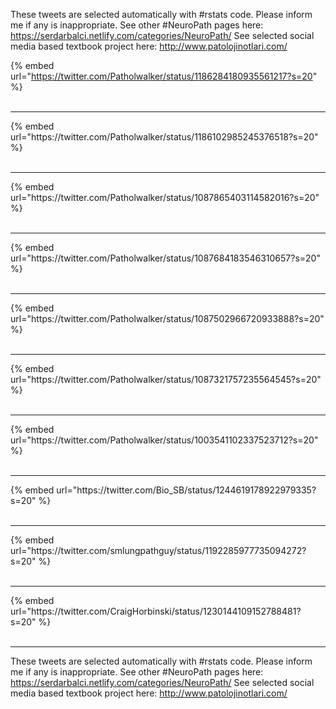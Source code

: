 

These tweets are selected automatically with #rstats code. Please inform me if any is inappropriate.
See other #NeuroPath pages here: https://serdarbalci.netlify.com/categories/NeuroPath/ 
See selected social media based textbook project here: http://www.patolojinotlari.com/

{% embed url="https://twitter.com/Patholwalker/status/1186284180935561217?s=20" %}<br>
<br>
<hr>
{% embed url="https://twitter.com/Patholwalker/status/1186102985245376518?s=20" %}<br>
<br>
<hr>
{% embed url="https://twitter.com/Patholwalker/status/1087865403114582016?s=20" %}<br>
<br>
<hr>
{% embed url="https://twitter.com/Patholwalker/status/1087684183546310657?s=20" %}<br>
<br>
<hr>
{% embed url="https://twitter.com/Patholwalker/status/1087502966720933888?s=20" %}<br>
<br>
<hr>
{% embed url="https://twitter.com/Patholwalker/status/1087321757235564545?s=20" %}<br>
<br>
<hr>
{% embed url="https://twitter.com/Patholwalker/status/1003541102337523712?s=20" %}<br>
<br>
<hr>
{% embed url="https://twitter.com/Bio_SB/status/1244619178922979335?s=20" %}<br>
<br>
<hr>
{% embed url="https://twitter.com/smlungpathguy/status/1192285977735094272?s=20" %}<br>
<br>
<hr>
{% embed url="https://twitter.com/CraigHorbinski/status/1230144109152788481?s=20" %}<br>
<br>
<hr>


These tweets are selected automatically with #rstats code. Please inform me if any is inappropriate.
See other #NeuroPath pages here: https://serdarbalci.netlify.com/categories/NeuroPath/ 
See selected social media based textbook project here: http://www.patolojinotlari.com/
